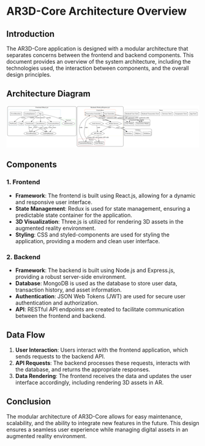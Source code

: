 # AR3D-Core Architecture Overview

## Introduction

The AR3D-Core application is designed with a modular architecture that separates concerns between the frontend and backend components. This document provides an overview of the system architecture, including the technologies used, the interaction between components, and the overall design principles.

## Architecture Diagram

![Architecture Diagram](AR3D.jpeg)

## Components

### 1. Frontend

- **Framework**: The frontend is built using React.js, allowing for a dynamic and responsive user interface.
- **State Management**: Redux is used for state management, ensuring a predictable state container for the application.
- **3D Visualization**: Three.js is utilized for rendering 3D assets in the augmented reality environment.
- **Styling**: CSS and styled-components are used for styling the application, providing a modern and clean user interface.

### 2. Backend

- **Framework**: The backend is built using Node.js and Express.js, providing a robust server-side environment.
- **Database**: MongoDB is used as the database to store user data, transaction history, and asset information.
- **Authentication**: JSON Web Tokens (JWT) are used for secure user authentication and authorization.
- **API**: RESTful API endpoints are created to facilitate communication between the frontend and backend.

## Data Flow

1. **User  Interaction**: Users interact with the frontend application, which sends requests to the backend API.
2. **API Requests**: The backend processes these requests, interacts with the database, and returns the appropriate responses.
3. **Data Rendering**: The frontend receives the data and updates the user interface accordingly, including rendering 3D assets in AR.

## Conclusion

The modular architecture of AR3D-Core allows for easy maintenance, scalability, and the ability to integrate new features in the future. This design ensures a seamless user experience while managing digital assets in an augmented reality environment.
